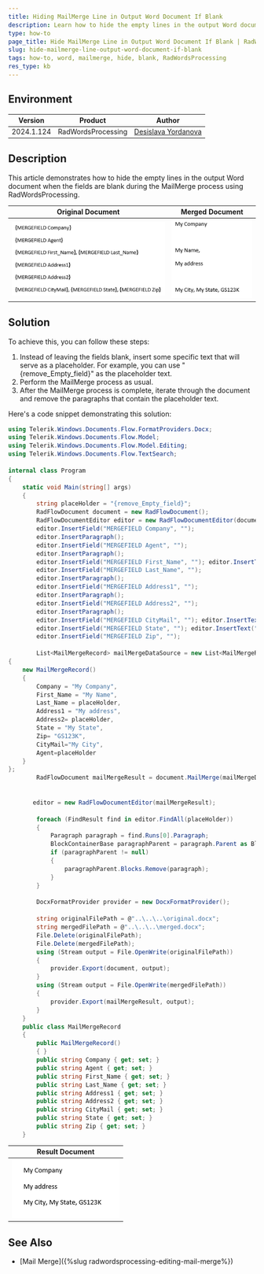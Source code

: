 ```yaml
---
title: Hiding MailMerge Line in Output Word Document If Blank
description: Learn how to hide the empty lines in the output Word document when the corresponding fields are blank during the MailMerge process using RadWordsProcessing.
type: how-to
page_title: Hide MailMerge Line in Output Word Document If Blank | RadWordsProcessing for Document Processing
slug: hide-mailmerge-line-output-word-document-if-blank
tags: how-to, word, mailmerge, hide, blank, RadWordsProcessing
res_type: kb
---
```


## Environment
| Version | Product | Author | 
| --- | --- | ---- | 
| 2024.1.124 | RadWordsProcessing |[Desislava Yordanova](https://www.telerik.com/blogs/author/desislava-yordanova)| 

## Description
This article demonstrates how to hide the empty lines in the output Word document when the fields are blank during the MailMerge process using RadWordsProcessing.

|Original Document|Merged Document|
|----|----|
|![Original Document](images/originalMailMerge.png)|![Actual Merged Document](images/actualMailMerge.png)|

## Solution
To achieve this, you can follow these steps:

1. Instead of leaving the fields blank, insert some specific text that will serve as a placeholder. For example, you can use "{remove_Empty_field}" as the placeholder text.
2. Perform the MailMerge process as usual.
3. After the MailMerge process is complete, iterate through the document and remove the paragraphs that contain the placeholder text.

Here's a code snippet demonstrating this solution:

```csharp
using Telerik.Windows.Documents.Flow.FormatProviders.Docx;
using Telerik.Windows.Documents.Flow.Model;
using Telerik.Windows.Documents.Flow.Model.Editing;
using Telerik.Windows.Documents.Flow.TextSearch;

internal class Program
{
    static void Main(string[] args)
    {
        string placeHolder = "{remove_Empty_field}";
        RadFlowDocument document = new RadFlowDocument();
        RadFlowDocumentEditor editor = new RadFlowDocumentEditor(document);
        editor.InsertField("MERGEFIELD Company", "");
        editor.InsertParagraph();
        editor.InsertField("MERGEFIELD Agent", "");
        editor.InsertParagraph();
        editor.InsertField("MERGEFIELD First_Name", ""); editor.InsertText(", ");
        editor.InsertField("MERGEFIELD Last_Name", "");
        editor.InsertParagraph();
        editor.InsertField("MERGEFIELD Address1", "");
        editor.InsertParagraph();
        editor.InsertField("MERGEFIELD Address2", "");
        editor.InsertParagraph();
        editor.InsertField("MERGEFIELD CityMail", ""); editor.InsertText(", ");
        editor.InsertField("MERGEFIELD State", ""); editor.InsertText(", ");
        editor.InsertField("MERGEFIELD Zip", "");

        List<MailMergeRecord> mailMergeDataSource = new List<MailMergeRecord>()
{
    new MailMergeRecord()
    {
        Company = "My Company",
        First_Name = "My Name",
        Last_Name = placeHolder,
        Address1 = "My address",
        Address2= placeHolder,
        State = "My State",
        Zip= "GS123K",
        CityMail="My City",
        Agent=placeHolder
    }
};
        RadFlowDocument mailMergeResult = document.MailMerge(mailMergeDataSource);


       editor = new RadFlowDocumentEditor(mailMergeResult);

        foreach (FindResult find in editor.FindAll(placeHolder))
        {
            Paragraph paragraph = find.Runs[0].Paragraph;
            BlockContainerBase paragraphParent = paragraph.Parent as BlockContainerBase;
            if (paragraphParent != null)
            {
                paragraphParent.Blocks.Remove(paragraph);
            }
        }

        DocxFormatProvider provider = new DocxFormatProvider();

        string originalFilePath = @"..\..\..\original.docx";
        string mergedFilePath = @"..\..\..\merged.docx";
        File.Delete(originalFilePath);
        File.Delete(mergedFilePath);
        using (Stream output = File.OpenWrite(originalFilePath))
        {
            provider.Export(document, output);
        }
        using (Stream output = File.OpenWrite(mergedFilePath))
        {
            provider.Export(mailMergeResult, output);
        }
    }
    public class MailMergeRecord
    {
        public MailMergeRecord()
        { }
        public string Company { get; set; }
        public string Agent { get; set; }
        public string First_Name { get; set; }
        public string Last_Name { get; set; }
        public string Address1 { get; set; }
        public string Address2 { get; set; }
        public string CityMail { get; set; }
        public string State { get; set; }
        public string Zip { get; set; }
    }
```
|Result Document|
|----|
|![Result Document](images/expectedMailMerge.png)| 

## See Also
- [Mail Merge]({%slug radwordsprocessing-editing-mail-merge%}) 
